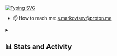 <a href="https://git.io/typing-svg"><img src="https://readme-typing-svg.demolab.com?font=Fira+Code&pause=1000&color=F8F8F2&background=282A36&center=true&vCenter=true&multiline=true&repeat=false&width=900&height=100&lines=Stanislav+Markovtsev;Android+developer" alt="Typing SVG" /></a>

- 📫 How to reach me: s.markovtsev@proton.me

<details> 
  <summary><h2>📊 Stats and Activity</h2></summary>

  <h3>🔥 Streak Stats</h3>

  <!-- GitHub Readme Streak Stats - https://github.com/DenverCoder1/github-readme-streak-stats -->
  <p>
    <a href="https://git.io/streak-stats"><img src="https://streak-stats.demolab.com?user=kawunus&theme=dracula&hide_border=true&date_format=j%20M%5B%20Y%5D" alt="GitHub Streak" /></a>
  </p>

  <h3>💻 GitHub Profile Stats</h3>

  <!-- https://github.com/anuraghazra/github-readme-stats -->
  <a href="https://github.com/anuraghazra/github-readme-stats"><img alt="kawunus's Github Stats" src="https://denvercoder1-github-readme-stats.vercel.app/api/?username=kawunus&show_icons=true&include_all_commits=true&count_private=true&theme=dracula&hide_border=true" height="192px"/></a>
  <a href="https://github.com/anuraghazra/github-readme-stats"><img alt="kawunus's Top Languages" src="https://denvercoder1-github-readme-stats.vercel.app/api/top-langs/?username=kawunus&langs_count=8&layout=compact&theme=dracula&hide_border=true&hide=Jupyter%20Notebook,Roff" height="192px"/></a>
  <br/>

  <b>Note:</b> Top languages is only a metric of the languages my public code consists of and doesn't reflect experience or skill level.
  
  <!-- https://github.com/ashutosh00710/github-readme-activity-graph -->
  <a href="https://github.com/ashutosh00710/github-readme-activity-graph"><img alt="kawunus's Activity Graph" src="https://github-readme-activity-graph.vercel.app/graph/?username=kawunus&theme=dracula&hide_border=true" /></a>

</details>
